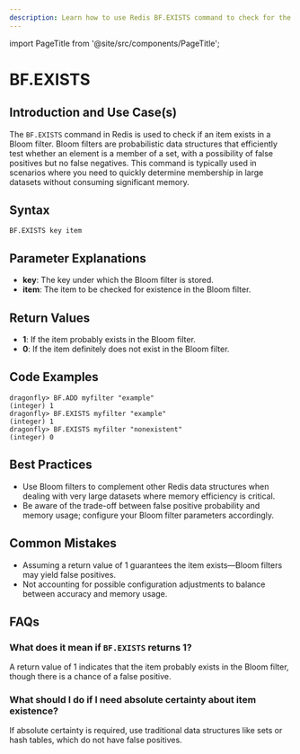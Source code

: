 ```yaml
---
description: Learn how to use Redis BF.EXISTS command to check for the existence of an item in the Bloom filter.
---
```


import PageTitle from '@site/src/components/PageTitle';

# BF.EXISTS

<PageTitle title="Redis BF.EXISTS Explained (Better Than Official Docs)" />

## Introduction and Use Case(s)

The `BF.EXISTS` command in Redis is used to check if an item exists in a Bloom filter. Bloom filters are probabilistic data structures that efficiently test whether an element is a member of a set, with a possibility of false positives but no false negatives. This command is typically used in scenarios where you need to quickly determine membership in large datasets without consuming significant memory.

## Syntax

```plaintext
BF.EXISTS key item
```

## Parameter Explanations

- **key**: The key under which the Bloom filter is stored.
- **item**: The item to be checked for existence in the Bloom filter.

## Return Values

- **1**: If the item probably exists in the Bloom filter.
- **0**: If the item definitely does not exist in the Bloom filter.

## Code Examples

```cli
dragonfly> BF.ADD myfilter "example"
(integer) 1
dragonfly> BF.EXISTS myfilter "example"
(integer) 1
dragonfly> BF.EXISTS myfilter "nonexistent"
(integer) 0
```

## Best Practices

- Use Bloom filters to complement other Redis data structures when dealing with very large datasets where memory efficiency is critical.
- Be aware of the trade-off between false positive probability and memory usage; configure your Bloom filter parameters accordingly.

## Common Mistakes

- Assuming a return value of 1 guarantees the item exists—Bloom filters may yield false positives.
- Not accounting for possible configuration adjustments to balance between accuracy and memory usage.

## FAQs

### What does it mean if `BF.EXISTS` returns 1?

A return value of 1 indicates that the item probably exists in the Bloom filter, though there is a chance of a false positive.

### What should I do if I need absolute certainty about item existence?

If absolute certainty is required, use traditional data structures like sets or hash tables, which do not have false positives.
